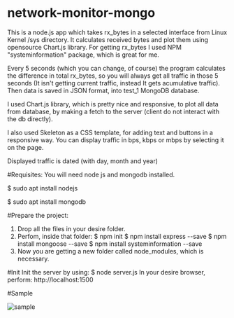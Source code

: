 # network-monitor-mongo
This is a node.js app which takes rx_bytes in a selected interface from Linux Kernel /sys directory. It calculates received bytes and plot them using opensource Chart.js library.
For getting rx_bytes I used NPM "systeminformation" package, which is great for me.

Every 5 seconds (which you can change, of course) the program calculates the difference in total rx_bytes, so you will always get all traffic in those 5 seconds (It isn't getting current traffic, instead It gets acumulative traffic). Then data is saved in JSON format, into test_1 MongoDB database.

I used Chart.js library, which is pretty nice and responsive, to plot all data from database, by making a fetch to the server (client do not interact with the db directly).

I also used Skeleton as a CSS template, for adding text and buttons in a responsive way.
You can display traffic in bps, kbps or mbps by selecting it on the page.

Displayed traffic is dated (with day, month and year)


#Requisites:
You will need node js and mongodb installed.

$ sudo apt install nodejs

$ sudo apt install mongodb

#Prepare the project:
1. Drop all the files in your desire folder.
2. Perfom, inside that folder:
$ npm init
$ npm install express --save
$ npm install mongoose --save
$ npm install systeminformation --save
3. Now you are getting a new folder called node_modules, which is necessary.

#Init
Init the server by using: 
$ node server.js
In your desire browser, perform: http://localhost:1500

#Sample

![sample](https://user-images.githubusercontent.com/47746423/82758116-05cd3080-9dbb-11ea-964e-65f602ac7ac0.jpeg)
